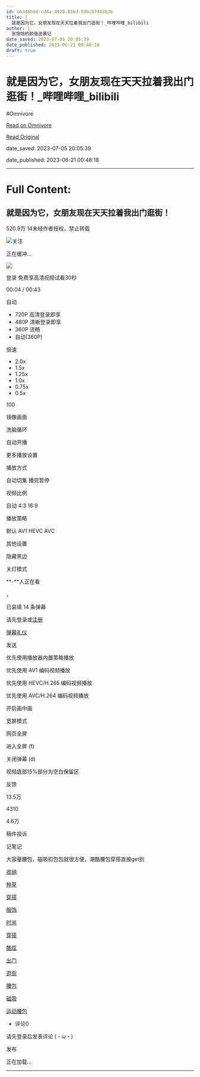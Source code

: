 ```yaml
---
id: b6346bdd-cd4a-4920-85bd-59bc07443b3b
title: |
  就是因为它，女朋友现在天天拉着我出门逛街！_哔哩哔哩_bilibili
author: |
  张饱饱的颜值逆袭记
date_saved: 2023-07-05 20:05:39
date_published: 2023-06-21 00:48:18
draft: true
---
```


# 就是因为它，女朋友现在天天拉着我出门逛街！_哔哩哔哩_bilibili
#Omnivore

[Read on Omnivore](https://omnivore.app/me/https-b-23-tv-o-3-j-ac-zn-189288493cc)

[Read Original](https://b23.tv/o3jAcZn)

date_saved: 2023-07-05 20:05:39

date_published: 2023-06-21 00:48:18

--- 

# Full Content: 

## 就是因为它，女朋友现在天天拉着我出门逛街！

 520.9万 14未经作者授权，禁止转载

![](https://proxy-prod.omnivore-image-cache.app/0x0,s4T_rbRdmF63OR5SJ5Es7ql7wVRI0MZu8_6Xuq5zmf9c/https://i2.hdslb.com/bfs/face/5334e888f9a36c7f2c90f2b16c465a7dbadeaac1.jpg@96w.webp)关注

正在缓冲... 

![](https://proxy-prod.omnivore-image-cache.app/0x0,sw1Xvdn_8wwe8ylBflxSQwu7p_I1_29si4Z8s7X510ao/https://s1.hdslb.com/bfs/static/player/img/ploading.png) 

登录 免费享高清视频试看30秒

00:04 / 00:43 

自动

* 720P 高清登录即享
* 480P 清晰登录即享
* 360P 流畅
* 自动(360P)

倍速

* 2.0x
* 1.5x
* 1.25x
* 1.0x
* 0.75x
* 0.5x

100

镜像画面 

洗脑循环 

自动开播 

更多播放设置 

播放方式

自动切集 播完暂停 

视频比例

自动 4:3 16:9 

播放策略

默认 AV1 HEVC AVC 

其他设置

隐藏黑边 

关灯模式 

**\-**人正在看

，

已装填 14 条弹幕

请先登录或[注册](https://passport.bilibili.com/login?register%5Fpage=1)

[弹幕礼仪 ](https://www.bilibili.com/blackboard/help.html#%E5%BC%B9%E5%B9%95%E7%9B%B8%E5%85%B3?id=3ebbac9998474850bfdf42b231477371)

发送

优先使用播放器内置策略播放

优先使用 AV1 编码视频播放

优先使用 HEVC/H.265 编码视频播放

优先使用 AVC/H.264 编码视频播放

开启画中画

宽屏模式

网页全屏

进入全屏 (f)

关闭弹幕 (d)

视频底部15%部分为空白保留区

反馈

13.5万

4310

4.6万

稿件投诉

记笔记

大容量腰包，磁吸扣包包就很方便，潮酷腰包穿搭直接get到

[ 收纳](https://www.bilibili.com/v/channel/1038521?tab=featured)

[ 种草](https://www.bilibili.com/v/channel/1128093?tab=featured)

[ 穿搭](https://www.bilibili.com/v/channel/1139735?tab=featured)

[ 服饰](https://www.bilibili.com/v/channel/313718?tab=featured)

[时尚](https://www.bilibili.com/v/fashion)

[穿搭](https://www.bilibili.com/v/fashion/clothing)

[酷炫](https://search.bilibili.com/all?keyword=%E9%85%B7%E7%82%AB&from%5Fsource=video%5Ftag)

[出门](https://search.bilibili.com/all?keyword=%E5%87%BA%E9%97%A8&from%5Fsource=video%5Ftag)

[逛街](https://search.bilibili.com/all?keyword=%E9%80%9B%E8%A1%97&from%5Fsource=video%5Ftag)

[腰包](https://search.bilibili.com/all?keyword=%E8%85%B0%E5%8C%85&from%5Fsource=video%5Ftag)

[磁吸](https://search.bilibili.com/all?keyword=%E7%A3%81%E5%90%B8&from%5Fsource=video%5Ftag)

[运动腰包](https://search.bilibili.com/all?keyword=%E8%BF%90%E5%8A%A8%E8%85%B0%E5%8C%85&from%5Fsource=video%5Ftag)

* 评论0

请先登录后发表评论 (・ω・)

发布

正在加载...

---

